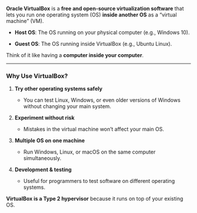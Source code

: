 **Oracle VirtualBox** is a **free and open-source virtualization software** that lets you run one operating system (OS) **inside another OS** as a “virtual machine” (VM).

- **Host OS**: The OS running on your physical computer (e.g., Windows 10).
    
- **Guest OS**: The OS running inside VirtualBox (e.g., Ubuntu Linux).
    

Think of it like having a **computer inside your computer**.

---

### **Why Use VirtualBox?**

1. **Try other operating systems safely**
    
    - You can test Linux, Windows, or even older versions of Windows without changing your main system.
        
2. **Experiment without risk**
    
    - Mistakes in the virtual machine won’t affect your main OS.
        
3. **Multiple OS on one machine**
    
    - Run Windows, Linux, or macOS on the same computer simultaneously.
        
4. **Development & testing**
    
    - Useful for programmers to test software on different operating systems.


 **VirtualBox is a Type 2 hypervisor** because it runs on top of your existing OS.